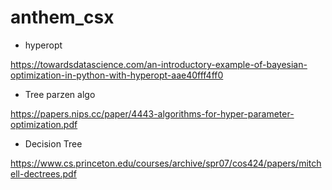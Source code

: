 # anthem_csx

* hyperopt

https://towardsdatascience.com/an-introductory-example-of-bayesian-optimization-in-python-with-hyperopt-aae40fff4ff0

* Tree parzen algo

https://papers.nips.cc/paper/4443-algorithms-for-hyper-parameter-optimization.pdf


* Decision Tree

https://www.cs.princeton.edu/courses/archive/spr07/cos424/papers/mitchell-dectrees.pdf
